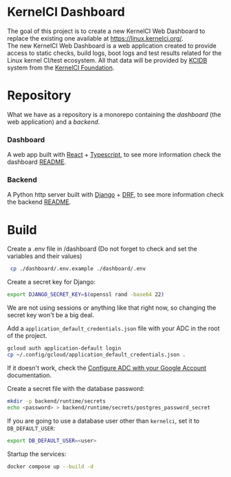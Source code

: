 # KernelCI Dashboard
The goal of this project is to create a new KernelCI Web Dashboard to replace
the existing one available at https://linux.kernelci.org/.  
The new KernelCI Web Dashboard is a web application created to provide access
to static checks, build logs, boot logs and test results related for the Linux kernel
CI/test ecosystem. All that data will be provided by [KCIDB](https://docs.kernelci.org/kcidb/)
system from the [KernelCI Foundation](https://kernelci.org/).

# Repository
What we have as a repository is a monorepo containing the *dashboard* (the web application) and a *backend*.

### Dashboard
A web app built with [React](https://react.dev/) + [Typescript](https://www.typescriptlang.org/), to see more information check the dashboard [README](dashboard/README.md).

### Backend
A Python http server built with [Django](https://www.djangoproject.com/) + [DRF](https://www.django-rest-framework.org/), to see more information check the backend [README](/backend/README.md).


# Build

Create a .env file in /dashboard (Do not forget to check and set the variables and their values)
```sh
 cp ./dashboard/.env.example ./dashboard/.env
```

Create a secret key for Django:
```sh
export DJANGO_SECRET_KEY=$(openssl rand -base64 22)
```
We are not using sessions or anything like that right now, so changing the secret key won't be a big deal.


Add a `application_default_credentials.json` file with your ADC in the root of the project.
```sh
gcloud auth application-default login
cp ~/.config/gcloud/application_default_credentials.json .
```

 If it doesn't work, check the [Configure ADC with your Google Account](https://cloud.google.com/docs/authentication/provide-credentials-adc#google-idp) documentation.

Create a secret file with the database password:
```sh
mkdir -p backend/runtime/secrets
echo <password> > backend/runtime/secrets/postgres_password_secret
```

If you are going to use a database user other than `kernelci`, set it to `DB_DEFAULT_USER`:
```sh
export DB_DEFAULT_USER=<user>
```
Startup the services:
 ```sh
 docker compose up --build -d
 ```
 
